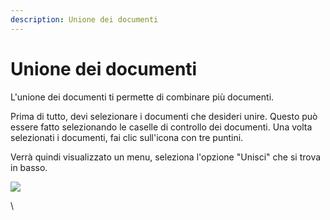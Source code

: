 ```yaml
---
description: Unione dei documenti
---
```


# Unione dei documenti

L'unione dei documenti ti permette di combinare più documenti.

Prima di tutto, devi selezionare i documenti che desideri unire. Questo può essere fatto selezionando le caselle di controllo dei documenti. Una volta selezionati i documenti, fai clic sull'icona con tre puntini.

Verrà quindi visualizzato un menu, seleziona l'opzione "Unisci" che si trova in basso.

![](https://lh7-us.googleusercontent.com/TV2KGh2Q38KsO5Zi-O-GKp5v42Lam4WSj8I8Ia6KjVj2c4X6vce2nFt7yJYicRWmDwKOHZDxrAsfEYtMpN-9UD2mpJ9Sfs4ueb1AYAOjKngY25JKaeEBPzUwcbrylwQ4jj\_v-jkGZYLey9p9i0LfL-I)

\

